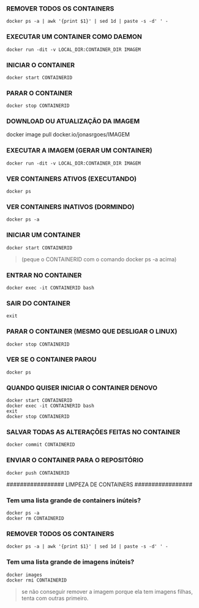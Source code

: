 ### REMOVER TODOS OS CONTAINERS
`docker ps -a | awk '{print $1}' | sed 1d | paste -s -d' ' -`

### EXECUTAR UM CONTAINER COMO DAEMON
`docker run -dit -v LOCAL_DIR:CONTAINER_DIR IMAGEM`

### INICIAR O CONTAINER
`docker start CONTAINERID`

### PARAR O CONTAINER
`docker stop CONTAINERID`

### DOWNLOAD OU ATUALIZAÇÃO DA IMAGEM
docker image pull docker.io/jonasrgoes/IMAGEM

### EXECUTAR A IMAGEM (GERAR UM CONTAINER)
`docker run -dit -v LOCAL_DIR:CONTAINER_DIR IMAGEM`

### VER CONTAINERS ATIVOS (EXECUTANDO)
`docker ps`

### VER CONTAINERS INATIVOS (DORMINDO)
`docker ps -a`

### INICIAR UM CONTAINER
`docker start CONTAINERID`
> (peque o CONTAINERID com o comando docker ps -a acima)

### ENTRAR NO CONTAINER
`docker exec -it CONTAINERID bash`

### SAIR DO CONTAINER
`exit`

### PARAR O CONTAINER  (MESMO QUE DESLIGAR O LINUX)
`docker stop CONTAINERID`

### VER SE O CONTAINER PAROU
`docker ps`

### QUANDO QUISER INICIAR O CONTAINER DENOVO
```
docker start CONTAINERID 
docker exec -it CONTAINERID bash
exit
docker stop CONTAINERID
```

### SALVAR TODAS AS ALTERAÇÕES FEITAS NO CONTAINER
`docker commit CONTAINERID`

### ENVIAR O CONTAINER PARA O REPOSITÓRIO
`docker push CONTAINERID`


################# LIMPEZA DE CONTAINERS #################
### Tem uma lista grande de containers inúteis?
```
docker ps -a
docker rm CONTAINERID
```

### REMOVER TODOS OS CONTAINERS
`docker ps -a | awk '{print $1}' | sed 1d | paste -s -d' ' -`

### Tem uma lista grande de imagens inúteis?
```
docker images
docker rmi CONTAINERID
```
> se não conseguir remover a imagem porque ela tem imagens filhas, tenta com outras primeiro.
